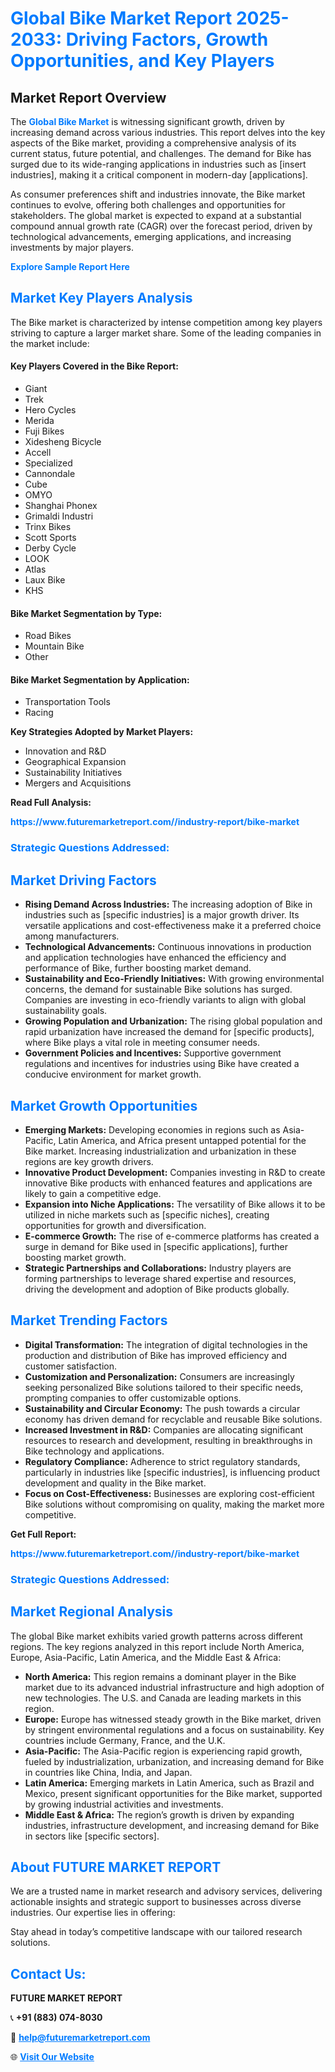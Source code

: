<h1 style="color: #007BFF;">Global Bike Market Report 2025-2033: Driving Factors, Growth Opportunities, and Key Players</h1>

<section id="overview">
<h2>Market Report Overview</h2>
<p>The <a href="https://www.futuremarketreport.com//industry-report/bike-market" style="color: #007BFF; text-decoration: none;"><strong>Global Bike Market</strong></a> is witnessing significant growth, driven by increasing demand across various industries. This report delves into the key aspects of the Bike market, providing a comprehensive analysis of its current status, future potential, and challenges. The demand for Bike has surged due to its wide-ranging applications in industries such as [insert industries], making it a critical component in modern-day [applications].</p>
<p>As consumer preferences shift and industries innovate, the Bike market continues to evolve, offering both challenges and opportunities for stakeholders. The global market is expected to expand at a substantial compound annual growth rate (CAGR) over the forecast period, driven by technological advancements, emerging applications, and increasing investments by major players.</p>
</section>

<section id="overview">
<p><a href="https://www.futuremarketreport.com//request-sample/reportId=56426" style="color: #007BFF; text-decoration: none;"><strong>Explore Sample Report Here</strong></a></p>
</section>

<section id="key-players">
<h2 style="color: #007BFF;">Market Key Players Analysis</h2>
<p>The Bike market is characterized by intense competition among key players striving to capture a larger market share. Some of the leading companies in the market include:</p>
<h4>Key Players Covered in the Bike Report:</h4>
<ul><li>Giant</li><li>Trek</li><li>Hero Cycles</li><li>Merida</li><li>Fuji Bikes</li><li>Xidesheng Bicycle</li><li>Accell</li><li>Specialized</li><li>Cannondale</li><li>Cube</li><li>OMYO</li><li>Shanghai Phonex</li><li>Grimaldi Industri</li><li>Trinx Bikes</li><li>Scott Sports</li><li>Derby Cycle</li><li>LOOK</li><li>Atlas</li><li>Laux Bike</li><li>KHS</li></ul>
<h4>Bike Market Segmentation by Type:</h4>
<ul><li>Road Bikes</li><li>Mountain Bike</li><li>Other</li></ul>

<h4>Bike Market Segmentation by Application:</h4>
<ul><li>Transportation Tools</li><li>Racing</li></ul>
<p><strong>Key Strategies Adopted by Market Players:</strong></p>
<ul>
<li>Innovation and R&D</li>
<li>Geographical Expansion</li>
<li>Sustainability Initiatives</li>
<li>Mergers and Acquisitions</li>
</ul>
</section>

<section>
<p><strong>Read Full Analysis: </strong></p><a href="https://www.futuremarketreport.com//industry-report/bike-market" style="color: #007BFF; text-decoration: none;"><strong>https://www.futuremarketreport.com//industry-report/bike-market</strong></a>
<h3 style="color: #007BFF;">Strategic Questions Addressed:</h3>
</section>

<section id="driving-factors">
<h2 style="color: #007BFF;">Market Driving Factors</h2>
<ul>
<li><strong>Rising Demand Across Industries:</strong> The increasing adoption of Bike in industries such as [specific industries] is a major growth driver. Its versatile applications and cost-effectiveness make it a preferred choice among manufacturers.</li>
<li><strong>Technological Advancements:</strong> Continuous innovations in production and application technologies have enhanced the efficiency and performance of Bike, further boosting market demand.</li>
<li><strong>Sustainability and Eco-Friendly Initiatives:</strong> With growing environmental concerns, the demand for sustainable Bike solutions has surged. Companies are investing in eco-friendly variants to align with global sustainability goals.</li>
<li><strong>Growing Population and Urbanization:</strong> The rising global population and rapid urbanization have increased the demand for [specific products], where Bike plays a vital role in meeting consumer needs.</li>
<li><strong>Government Policies and Incentives:</strong> Supportive government regulations and incentives for industries using Bike have created a conducive environment for market growth.</li>
</ul>
</section>

<section id="growth-opportunities">
<h2 style="color: #007BFF;">Market Growth Opportunities</h2>
<ul>
<li><strong>Emerging Markets:</strong> Developing economies in regions such as Asia-Pacific, Latin America, and Africa present untapped potential for the Bike market. Increasing industrialization and urbanization in these regions are key growth drivers.</li>
<li><strong>Innovative Product Development:</strong> Companies investing in R&D to create innovative Bike products with enhanced features and applications are likely to gain a competitive edge.</li>
<li><strong>Expansion into Niche Applications:</strong> The versatility of Bike allows it to be utilized in niche markets such as [specific niches], creating opportunities for growth and diversification.</li>
<li><strong>E-commerce Growth:</strong> The rise of e-commerce platforms has created a surge in demand for Bike used in [specific applications], further boosting market growth.</li>
<li><strong>Strategic Partnerships and Collaborations:</strong> Industry players are forming partnerships to leverage shared expertise and resources, driving the development and adoption of Bike products globally.</li>
</ul>
</section>

<section id="trending-factors">
<h2 style="color: #007BFF;">Market Trending Factors</h2>
<ul>
<li><strong>Digital Transformation:</strong> The integration of digital technologies in the production and distribution of Bike has improved efficiency and customer satisfaction.</li>
<li><strong>Customization and Personalization:</strong> Consumers are increasingly seeking personalized Bike solutions tailored to their specific needs, prompting companies to offer customizable options.</li>
<li><strong>Sustainability and Circular Economy:</strong> The push towards a circular economy has driven demand for recyclable and reusable Bike solutions.</li>
<li><strong>Increased Investment in R&D:</strong> Companies are allocating significant resources to research and development, resulting in breakthroughs in Bike technology and applications.</li>
<li><strong>Regulatory Compliance:</strong> Adherence to strict regulatory standards, particularly in industries like [specific industries], is influencing product development and quality in the Bike market.</li>
<li><strong>Focus on Cost-Effectiveness:</strong> Businesses are exploring cost-efficient Bike solutions without compromising on quality, making the market more competitive.</li>
</ul>
</section>

<section>
<p><strong>Get Full Report: </strong></p><a href="https://www.futuremarketreport.com//industry-report/bike-market" style="color: #007BFF; text-decoration: none;"><strong>https://www.futuremarketreport.com//industry-report/bike-market</strong></a>
<h3 style="color: #007BFF;">Strategic Questions Addressed:</h3>
</section>


<section id="regional-analysis">
<h2 style="color: #007BFF;">Market Regional Analysis</h2>
<p>The global Bike market exhibits varied growth patterns across different regions. The key regions analyzed in this report include North America, Europe, Asia-Pacific, Latin America, and the Middle East & Africa:</p>
<ul>
<li><strong>North America:</strong> This region remains a dominant player in the Bike market due to its advanced industrial infrastructure and high adoption of new technologies. The U.S. and Canada are leading markets in this region.</li>
<li><strong>Europe:</strong> Europe has witnessed steady growth in the Bike market, driven by stringent environmental regulations and a focus on sustainability. Key countries include Germany, France, and the U.K.</li>
<li><strong>Asia-Pacific:</strong> The Asia-Pacific region is experiencing rapid growth, fueled by industrialization, urbanization, and increasing demand for Bike in countries like China, India, and Japan.</li>
<li><strong>Latin America:</strong> Emerging markets in Latin America, such as Brazil and Mexico, present significant opportunities for the Bike market, supported by growing industrial activities and investments.</li>
<li><strong>Middle East & Africa:</strong> The region’s growth is driven by expanding industries, infrastructure development, and increasing demand for Bike in sectors like [specific sectors].</li>
</ul>
</section>

<footer>
<h2 style="color: #007BFF;">About FUTURE MARKET REPORT</h2>
<p>We are a trusted name in market research and advisory services, delivering actionable insights and strategic support to businesses across diverse industries. Our expertise lies in offering:</p>

<p>Stay ahead in today’s competitive landscape with our tailored research solutions.</p>

<h2 style="color: #007BFF;">Contact Us:</h2>
<p><strong>FUTURE MARKET REPORT</strong></p>
<p>📞 <strong>+91 (883) 074-8030</strong></p>
<p>📧 <strong><a href="mailto:help@futuremarketreport.com" style="color: #007BFF;">help@futuremarketreport.com</a></strong></p>
<p>🌐 <strong><a href="https://www.futuremarketreport.com/" style="color: #007BFF;">Visit Our Website</a></strong></p>
</footer>